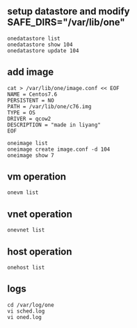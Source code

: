## setup datastore and modify SAFE_DIRS="/var/lib/one"
```
onedatastore list
onedatastore show 104
onedatastore update 104
```
## add image
```
cat > /var/lib/one/image.conf << EOF
NAME = Centos7.6
PERSISTENT = NO
PATH = /var/lib/one/c76.img
TYPE = OS
DRIVER = qcow2
DESCRIPTION = "made in liyang"
EOF

oneimage list
oneimage create image.conf -d 104
oneimage show 7
```
## vm operation
```
onevm list
```
## vnet operation
```
onevnet list
```
## host operation
```
onehost list
```
## logs
```
cd /var/log/one
vi sched.log
vi oned.log
```
